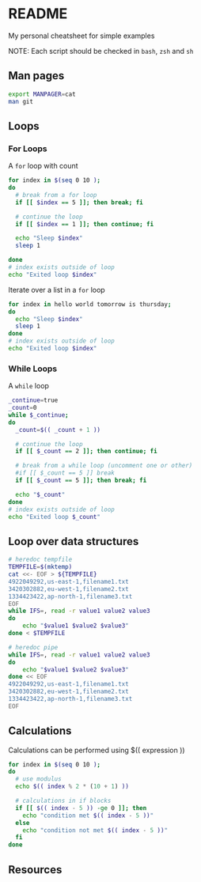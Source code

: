 # README

My personal cheatsheet for simple examples  

NOTE: Each script should be checked in `bash`, `zsh` and `sh`  

## Man pages

```sh
export MANPAGER=cat
man git
```

## Loops

### For Loops

A `for` loop with count  

```sh
for index in $(seq 0 10 ); 
do
  # break from a for loop
  if [[ $index == 5 ]]; then break; fi

  # continue the loop
  if [[ $index == 1 ]]; then continue; fi

  echo "Sleep $index"
  sleep 1

done
# index exists outside of loop
echo "Exited loop $index"
```

Iterate over a list in a `for` loop  

```sh
for index in hello world tomorrow is thursday; 
do
  echo "Sleep $index"
  sleep 1
done
# index exists outside of loop
echo "Exited loop $index"
```

### While Loops

A `while` loop

```sh
_continue=true
_count=0
while $_continue; 
do
  _count=$(( _count + 1 ))

  # continue the loop
  if [[ $_count == 2 ]]; then continue; fi

  # break from a while loop (uncomment one or other)
  #if [[ $_count == 5 ]] break
  if [[ $_count == 5 ]]; then break; fi

  echo "$_count"
done
# index exists outside of loop
echo "Exited loop $_count"
```

## Loop over data structures

```sh
# heredoc tempfile
TEMPFILE=$(mktemp)
cat <<- EOF > ${TEMPFILE}
4922049292,us-east-1,filename1.txt
3420302882,eu-west-1,filename2.txt
1334423422,ap-north-1,filename3.txt
EOF
while IFS=, read -r value1 value2 value3
do
    echo "$value1 $value2 $value3"
done < $TEMPFILE
```

```sh
# heredoc pipe
while IFS=, read -r value1 value2 value3
do
    echo "$value1 $value2 $value3"
done << EOF
4922049292,us-east-1,filename1.txt
3420302882,eu-west-1,filename2.txt
1334423422,ap-north-1,filename3.txt
EOF
```

## Calculations

Calculations can be performed using $(( expression ))  

```sh
for index in $(seq 0 10 ); 
do
  # use modulus
  echo $(( index % 2 * (10 + 1) ))

  # calculations in if blocks
  if [[ $(( index - 5 )) -ge 0 ]]; then
    echo "condition met $(( index - 5 ))"
  else
    echo "condition not met $(( index - 5 ))"
  fi
done
```

## Resources

